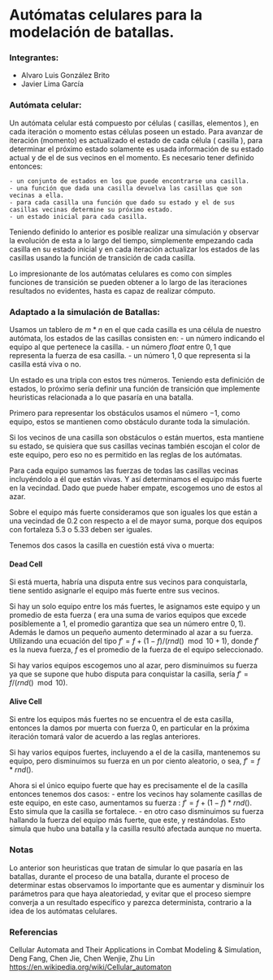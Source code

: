 # Autómatas celulares para la modelación de batallas.

### Integrantes:

- Alvaro Luis González Brito
- Javier Lima García

### Autómata celular:

Un autómata celular está compuesto por células ( casillas, elementos ), en cada iteración o momento estas células poseen un estado. Para avanzar de iteración (momento) es actualizado el estado de cada célula ( casilla ), para determinar el próximo estado solamente es usada información de su estado actual y de el de sus vecinos en el momento. Es necesario tener definido entonces:

	- un conjunto de estados en los que puede encontrarse una casilla.
	- una función que dada una casilla devuelva las casillas que son vecinas a ella.
	- para cada casilla una función que dado su estado y el de sus casillas vecinas determine su próximo estado.
	- un estado inicial para cada casilla.
	
Teniendo definido lo anterior es posible realizar una simulación y observar la evolución de esta a lo largo del tiempo, simplemente empezando cada casilla en su estado inicial y en cada iteración actualizar los estados de las casillas usando la función de transición de cada casilla.

Lo impresionante de los autómatas celulares es como con simples funciones de transición se pueden obtener a lo largo de las iteraciones resultados no evidentes, hasta es capaz de realizar cómputo.

### Adaptado a la simulación de Batallas:

Usamos un tablero de $m*n$ en el que cada casilla es una célula de nuestro autómata, los estados de las casillas consisten en:
	- un número indicando el equipo al que pertenece la casilla.
	- un número *float* entre $0, 1$ que representa la fuerza de esa casilla.
	- un número $1, 0$ que representa si la casilla está viva o no.

Un estado es una tripla con estos tres números. Teniendo esta definición de estados, lo próximo sería definir una función de transición que implemente heuristicas relacionada a lo que pasaría en una batalla.

Primero para representar los obstáculos usamos el número $-1$, como equipo, estos se mantienen como obstáculo durante toda la simulación.

Si los vecinos de una casilla son obstáculos o están muertos, esta mantiene su estado, se quisiera que sus casillas vecinas también escojan el color de este equipo, pero eso no es permitido en las reglas de los autómatas.

Para cada equipo sumamos las fuerzas de todas las casillas vecinas incluyéndolo a él que están vivas. Y así determinamos el equipo más fuerte en la vecindad. Dado que puede haber empate, escogemos uno de estos al azar.

Sobre el equipo más fuerte consideramos que son iguales los que están a una vecindad de 0.2 con respecto a el de mayor suma, porque dos equipos con fortaleza 5.3 o 5.33 deben ser iguales.

Tenemos dos casos la casilla en cuestión está viva o muerta:

#### Dead Cell

Si está muerta, habría una disputa entre sus vecinos para conquistarla, tiene sentido asignarle el equipo más fuerte entre sus vecinos.

Si hay un solo equipo entre los más fuertes, le asignamos este equipo y un promedio de esta fuerza ( era una suma de varios equipos que excede posiblemente a 1, el promedio garantiza que sea un número entre $0, 1$). Además le damos un pequeño aumento determinado al azar a su fuerza. Utilizando una ecuación del tipo $f' = f + (1-f) / (rnd() \mod 10 + 1)$, donde $f'$ es la nueva fuerza, $f$ es el promedio de la fuerza de el equipo seleccionado.

Si hay varios equipos escogemos uno al azar, pero disminuimos su fuerza ya que se supone que hubo disputa para conquistar la casilla, sería $f' = f / (rnd() \mod 10)$.

#### Alive Cell

Si entre los equipos más fuertes no se encuentra el de esta casilla, entonces la damos por muerta con fuerza $0$, en particular en la próxima iteración tomará valor de acuerdo a las reglas anteriores.

Si hay varios equipos fuertes, incluyendo a el de la casilla, mantenemos su equipo, pero disminuimos su fuerza en un por ciento aleatorio, o sea, $f' = f * rnd()$.

Ahora si el único equipo fuerte que hay es precisamente el de la casilla entonces tenemos dos casos:
	- entre los vecinos hay solamente casillas de este equipo, en este caso, aumentamos su fuerza : $f' = f + (1-f) * rnd()$. Esto simula que la casilla se fortalece.
	- en otro caso disminuimos su fuerza hallando la fuerza del equipo más fuerte, que este, y restándolas. Esto simula que hubo una batalla y la casilla resultó afectada aunque no muerta.   

### Notas

Lo anterior son heuristicas que tratan de simular lo que pasaría en las batallas, durante el proceso de una batalla, durante el proceso de determinar estas observamos lo importante que es aumentar y disminuir los parámetros para que haya aleatoriedad, y evitar que el proceso siempre converja a un resultado específico y parezca determinista, contrario a la idea de los autómatas celulares.

### Referencias
Cellular Automata and Their Applications in Combat Modeling
& Simulation, Deng Fang, Chen Jie, Chen Wenjie, Zhu Lin
https://en.wikipedia.org/wiki/Cellular_automaton

